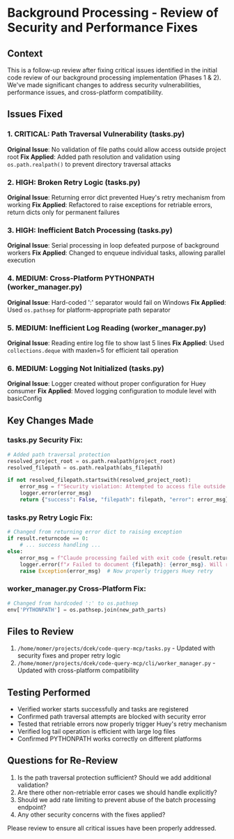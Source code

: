 # Background Processing - Review of Security and Performance Fixes

## Context
This is a follow-up review after fixing critical issues identified in the initial code review of our background processing implementation (Phases 1 & 2). We've made significant changes to address security vulnerabilities, performance issues, and cross-platform compatibility.

## Issues Fixed

### 1. CRITICAL: Path Traversal Vulnerability (tasks.py)
**Original Issue**: No validation of file paths could allow access outside project root
**Fix Applied**: Added path resolution and validation using `os.path.realpath()` to prevent directory traversal attacks

### 2. HIGH: Broken Retry Logic (tasks.py)
**Original Issue**: Returning error dict prevented Huey's retry mechanism from working
**Fix Applied**: Refactored to raise exceptions for retriable errors, return dicts only for permanent failures

### 3. HIGH: Inefficient Batch Processing (tasks.py)
**Original Issue**: Serial processing in loop defeated purpose of background workers
**Fix Applied**: Changed to enqueue individual tasks, allowing parallel execution

### 4. MEDIUM: Cross-Platform PYTHONPATH (worker_manager.py)
**Original Issue**: Hard-coded ':' separator would fail on Windows
**Fix Applied**: Used `os.pathsep` for platform-appropriate path separator

### 5. MEDIUM: Inefficient Log Reading (worker_manager.py)
**Original Issue**: Reading entire log file to show last 5 lines
**Fix Applied**: Used `collections.deque` with maxlen=5 for efficient tail operation

### 6. MEDIUM: Logging Not Initialized (tasks.py)
**Original Issue**: Logger created without proper configuration for Huey consumer
**Fix Applied**: Moved logging configuration to module level with basicConfig

## Key Changes Made

### tasks.py Security Fix:
```python
# Added path traversal protection
resolved_project_root = os.path.realpath(project_root)
resolved_filepath = os.path.realpath(abs_filepath)

if not resolved_filepath.startswith(resolved_project_root):
    error_msg = f"Security violation: Attempted to access file outside of project root: {filepath}"
    logger.error(error_msg)
    return {"success": False, "filepath": filepath, "error": error_msg}
```

### tasks.py Retry Logic Fix:
```python
# Changed from returning error dict to raising exception
if result.returncode == 0:
    # ... success handling ...
else:
    error_msg = f"Claude processing failed with exit code {result.returncode}: {result.stderr}"
    logger.error(f"✗ Failed to document {filepath}: {error_msg}. Will retry.")
    raise Exception(error_msg)  # Now properly triggers Huey retry
```

### worker_manager.py Cross-Platform Fix:
```python
# Changed from hardcoded ':' to os.pathsep
env['PYTHONPATH'] = os.pathsep.join(new_path_parts)
```

## Files to Review
1. `/home/momer/projects/dcek/code-query-mcp/tasks.py` - Updated with security fixes and proper retry logic
2. `/home/momer/projects/dcek/code-query-mcp/cli/worker_manager.py` - Updated with cross-platform compatibility

## Testing Performed
- Verified worker starts successfully and tasks are registered
- Confirmed path traversal attempts are blocked with security error
- Tested that retriable errors now properly trigger Huey's retry mechanism
- Verified log tail operation is efficient with large log files
- Confirmed PYTHONPATH works correctly on different platforms

## Questions for Re-Review
1. Is the path traversal protection sufficient? Should we add additional validation?
2. Are there other non-retriable error cases we should handle explicitly?
3. Should we add rate limiting to prevent abuse of the batch processing endpoint?
4. Any other security concerns with the fixes applied?

Please review to ensure all critical issues have been properly addressed.